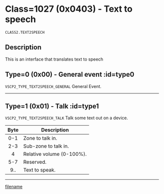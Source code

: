 # Class=1027 (0x0403) - Text to speech

    CLASS2.TEXT2SPEECH

## Description

This is an interface that translates text to speech 

## Type=0 (0x00) - General event :id=type0
```VSCP2_TYPE_TEXT2SPEECH_GENERAL```
General Event.

----

## Type=1 (0x01) - Talk :id=type1
```VSCP2_TYPE_TEXT2SPEECH_TALK```
Talk some text out on a device.

 | Byte | Description               | 
 | :----: | -----------               | 
 | 0-1  | Zone to talk in.          | 
 | 2-3  | Sub-zone to talk in.      | 
 | 4    | Relative volume (0-100%). | 
 | 5-7  | Reserved.                 | 
 | 9..  | Text to speak.            | 

----

[filename](./bottom_copyright.md ':include')